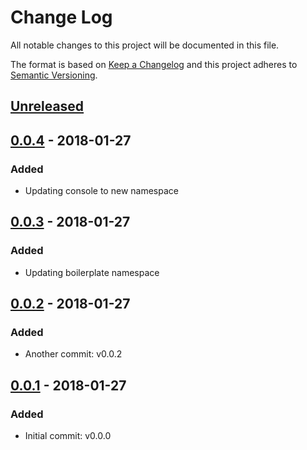 # Change Log
All notable changes to this project will be documented in this file.

The format is based on [Keep a Changelog](http://keepachangelog.com/)
and this project adheres to [Semantic Versioning](http://semver.org/).

## [Unreleased][]

## [0.0.4][] - 2018-01-27
### Added
- Updating console to new namespace

## [0.0.3][] - 2018-01-27
### Added
- Updating boilerplate namespace

## [0.0.2][] - 2018-01-27
### Added
- Another commit: v0.0.2

## [0.0.1][] - 2018-01-27
### Added
- Initial commit: v0.0.0


[Unreleased]: https://github.com/willmendesneto/generator-update-yeoman-test/compare/v0.0.4...HEAD
[0.0.4]: https://github.com/willmendesneto/generator-update-yeoman-test/compare/v0.0.3...v0.0.4
[0.0.3]: https://github.com/willmendesneto/generator-update-yeoman-test/compare/v0.0.2...v0.0.3
[0.0.2]: https://github.com/willmendesneto/generator-update-yeoman-test/compare/v0.0.1...v0.0.2
[0.0.1]: https://github.com/willmendesneto/generator-update-yeoman-test/tree/v0.0.1
